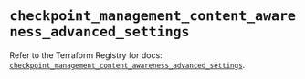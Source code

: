 # `checkpoint_management_content_awareness_advanced_settings`

Refer to the Terraform Registry for docs: [`checkpoint_management_content_awareness_advanced_settings`](https://registry.terraform.io/providers/checkpointsw/checkpoint/2.11.0/docs/resources/management_content_awareness_advanced_settings).
